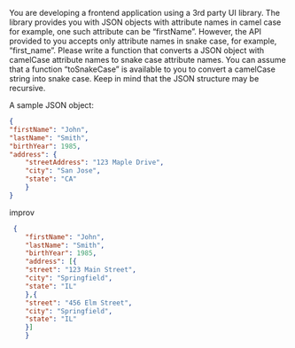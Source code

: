 

You are developing a frontend application using a 3rd party UI library. 
The library provides you with JSON objects with attribute names in camel case 
for example, one such attribute can be “firstName”. 
However, the API provided to you accepts only attribute names in snake case, 
for example, “first_name”. Please write a function that converts a JSON object
 with camelCase attribute names to snake case attribute names. You can assume that a function “toSnakeCase” is available to you to convert a camelCase string into snake case. Keep in mind that the JSON structure may be recursive. 


A sample JSON object:
```JSON
{
"firstName": "John",
"lastName": "Smith",
"birthYear": 1985,
"address": {
    "streetAddress": "123 Maple Drive",
    "city": "San Jose",
    "state": "CA"
    }
}


```

improv

```JSON
 {
    "firstName": "John",
    "lastName": "Smith",
    "birthYear": 1985,
    "address": [{
    "street": "123 Main Street",
    "city": "Springfield",
    "state": "IL"
    },{
    "street": "456 Elm Street",
    "city": "Springfield",
    "state": "IL"
    }]
    }

```